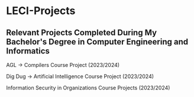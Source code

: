 # LECI-Projects
## Relevant Projects Completed During My Bachelor's Degree in Computer Engineering and Informatics

AGL  -> Compilers Course Project (2023/2024)

Dig Dug -> Artificial Intelligence Course Project (2023/2024)

Information Security in Organizations Course Projects (2023/2024)


